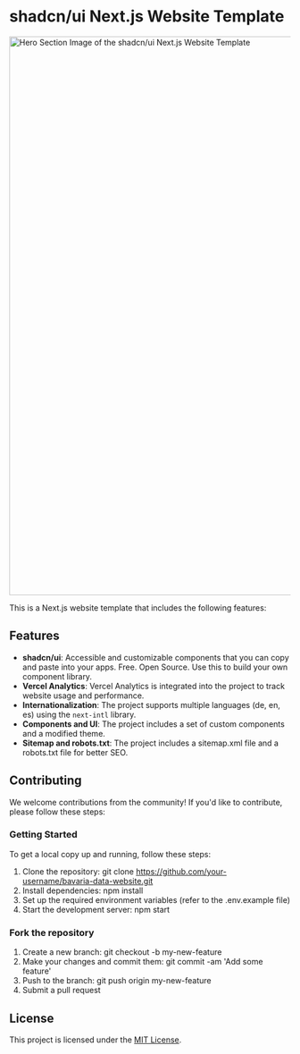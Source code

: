 # shadcn/ui Next.js Website Template

<img src="https://github.com/Mixhi1845/shadcn-ui-template/blob/master/public/mockup.webp?raw=true" alt="Hero Section Image of the shadcn/ui Next.js Website Template" style="max-width: 100%; height: auto; width: 1000px;">

This is a Next.js website template that includes the following features:

## Features

- **shadcn/ui**: Accessible and customizable components that you can copy and paste into your apps. Free. Open Source. Use this to build your own component library.
- **Vercel Analytics**: Vercel Analytics is integrated into the project to track website usage and performance.
- **Internationalization**: The project supports multiple languages (de, en, es) using the `next-intl` library.
- **Components and UI**: The project includes a set of custom components and a modified theme.
- **Sitemap and robots.txt**: The project includes a sitemap.xml file and a robots.txt file for better SEO.

## Contributing

We welcome contributions from the community! If you'd like to contribute, please follow these steps:

### Getting Started

To get a local copy up and running, follow these steps:

1. Clone the repository: git clone https://github.com/your-username/bavaria-data-website.git
2. Install dependencies: npm install
3. Set up the required environment variables (refer to the .env.example file)
4. Start the development server: npm start

### Fork the repository

1. Create a new branch: git checkout -b my-new-feature
2. Make your changes and commit them: git commit -am 'Add some feature'
3. Push to the branch: git push origin my-new-feature
4. Submit a pull request

## License

This project is licensed under the [MIT License](LICENSE).
